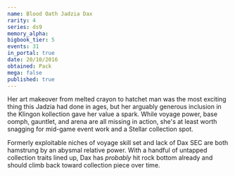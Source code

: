 ```yaml
---
name: Blood Oath Jadzia Dax
rarity: 4
series: ds9
memory_alpha:
bigbook_tier: 5
events: 31
in_portal: true
date: 20/10/2016
obtained: Pack
mega: false
published: true
---
```


Her art makeover from melted crayon to hatchet man was the most exciting thing this Jadzia had done in ages, but her arguably generous inclusion in the Klingon kollection gave her value a spark. While voyage power, base oomph, gauntlet, and arena are all missing in action, she's at least worth snagging for mid-game event work and a Stellar collection spot.

Formerly exploitable niches of voyage skill set and lack of Dax SEC are both hamstrung by an abysmal relative power. With a handful of untapped collection traits lined up, Dax has *probably* hit rock bottom already and should climb back toward collection piece over time.
